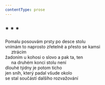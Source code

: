 ```yaml
---
contentType: prose
---
```


## \* \* \*

Pomalu posouvám prsty po desce stolu  
vnímám to naprosto zřetelně a přesto se kamsi  
     ztrácím  
žadoním u kohosi o slovo a pak ta, ten  
     na druhém konci stolu není  
dlouhé týdny je potom ticho  
jen sníh, který padal všude okolo  
se stal součástí dalšího rozvažování
